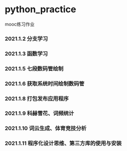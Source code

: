 # python_practice
mooc练习作业

### 2021.1.2 分支学习
### 2021.1.3 函数学习
### 2021.1.5 七段数码管绘制
### 2021.1.6 获取系统时间绘制数码管
### 2021.1.8 打包发布应用程序
### 2021.1.9 科赫雪花、词频统计 
### 2021.1.10 词云生成、体育竞技分析
### 2021.1.11 程序化设计思维、第三方库的使用与安装

